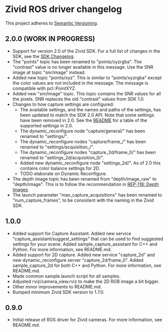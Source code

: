 # Zivid ROS driver changelog

This project adheres to [Semantic Versioning](https://semver.org).

## 2.0.0 (WORK IN PROGRESS)
* Support for version 2.0 of the Zivid SDK. For a full list of changes in the SDK, see the
  [SDK Changelog](https://www.zivid.com/software/releases/2.0.0-beta-1+6b13d5ad-356/Changelog.md).
* The "points" topic has been renamed to "points/xyzrgba". The "contrast" value is no longer
  available in this message. Use the SNR image at topic "snr/image" instead.
* Added new topic "points/xyz". This is similar to "points/xyzrgba" except the color values
  are not included in the message. The message is compatible with pcl::PointXYZ.
* Added new "snr/image" topic. This topic contains the SNR values for all the pixels. SNR
  replaces the old "contrast" values from SDK 1.0.
* Changes to how capture settings are configured:
  * The available settings, and the names and paths of the settings, has been updated to match
    the SDK 2.0 API. Note that some settings have been removed in 2.0. See the [README](./README.md)
    for a table of the supported settings in 2.0.
  * The dynamic_reconfigure node "capture/general/" has been renamed to "settings/".
  * The dynamic_reconfigure nodes "capture/frame_<n>/" has been renamed to "settings/acquisition_<n>/".
  * The dynamic_reconfigure nodes "capture_2d/frame_0/" has been renamed to "settings_2d/acquisition_0/".
  * Added new dynamic_reconfigure node "settings_2d/". As of 2.0 this contains color balance settings
    for 2D.
  * TODO elaborate on Dynamic Reconfigure.
* The depth image topic has been renamed from "depth/image_raw" to "depth/image". This is to
  follow the recommendation in [REP-118: Depth Images](https://www.ros.org/reps/rep-0118.html).
* The launch parameter "max_capture_acquisitions" has been renamed to "num_capture_frames", to be
  consistent with the naming in the Zivid SDK.

## 1.0.0

* Added support for Capture Assistant. Added new service "capture_assistant/suggest_settings"
  that can be used to find suggested settings for your scene. Added sample_capture_assistant
  for C++ and Python. For more information, see README.md.
* Added support for 2D capture. Added new service "capture_2d" and new dynamic_reconfigure
  server "capture_2d/frame_0". Added sample_capture_2d for both C++ and Python. For more
  information, see README.md.
* Made common sample.launch script for all samples.
* Adjusted rviz/camera_view.rviz to make the 2D RGB image a bit bigger.
* Other minor improvements to README.md.
* Bumped minimum Zivid SDK version to 1.7.0.

## 0.9.0

* Initial release of ROS driver for Zivid cameras. For more information, see README.md.
